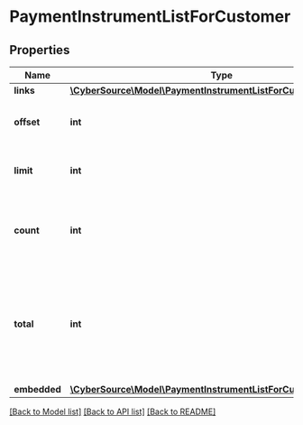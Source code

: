 # PaymentInstrumentListForCustomer

## Properties
Name | Type | Description | Notes
------------ | ------------- | ------------- | -------------
**links** | [**\CyberSource\Model\PaymentInstrumentListForCustomerLinks**](PaymentInstrumentListForCustomerLinks.md) |  | [optional] 
**offset** | **int** | The offset parameter supplied in the request. | [optional] 
**limit** | **int** | The limit parameter supplied in the request. | [optional] 
**count** | **int** | The number of Payment Instruments returned in the array. | [optional] 
**total** | **int** | The total number of Payment Instruments associated with the Customer or Instrument Identifier. | [optional] 
**embedded** | [**\CyberSource\Model\PaymentInstrumentListForCustomerEmbedded**](PaymentInstrumentListForCustomerEmbedded.md) |  | [optional] 

[[Back to Model list]](../README.md#documentation-for-models) [[Back to API list]](../README.md#documentation-for-api-endpoints) [[Back to README]](../README.md)


